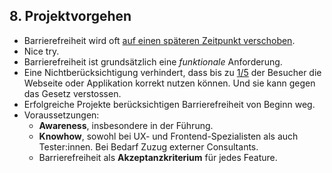 ## 8. Projektvorgehen <!-- .element class="custom-topic" -->

- Barrierefreiheit wird oft [auf einen späteren Zeitpunkt verschoben](https://www.adnovum.ch/de/unternehmen/blog/digitale_baustellen_vermeiden_dank_barrierefreiheit.html).
- Nice try.
- Barrierefreiheit ist grundsätzlich eine _funktionale_ Anforderung.
- Eine Nichtberücksichtigung verhindert, dass bis zu [1/5](/#/2/1) der Besucher die Webseite oder Applikation korrekt nutzen können. Und sie kann gegen das Gesetz verstossen.
- Erfolgreiche Projekte berücksichtigen Barrierefreiheit von Beginn weg.
- Voraussetzungen:
  - **Awareness**, insbesondere in der Führung.
  - **Knowhow**, sowohl bei UX- und Frontend-Spezialisten als auch Tester:innen. Bei Bedarf Zuzug externer Consultants.
  - Barrierefreiheit als **Akzeptanzkriterium** für jedes Feature.
